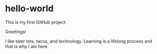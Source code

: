 # hello-world
This is my first GitHub project.

Greetings!

I like tater tots, tacos, and technology. Learning is a lifelong process and that is why I am here. 
